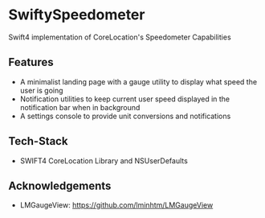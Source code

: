# SwiftySpeedometer
Swift4 implementation of CoreLocation's Speedometer Capabilities 

## Features 
- A minimalist landing page with a gauge utility to display what speed the user is going 
- Notification utilities to keep current user speed displayed in the notification bar when in background
- A settings console to provide unit conversions and notifications 

## Tech-Stack
- SWIFT4 CoreLocation Library and NSUserDefaults

## Acknowledgements
- LMGaugeView: https://github.com/lminhtm/LMGaugeView

